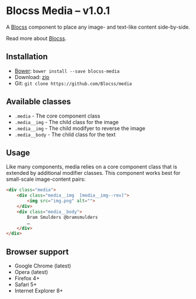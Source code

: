 # Blocss Media – v1.0.1

A [Blocss](https://github.com/Blocss/blocss/) component to place any image- and text-like content side-by-side.

Read more about [Blocss](https://blocss.github.io/blocss).

## Installation

* [Bower](http://bower.io/): `bower install --save blocss-media`
* Download: [zip](https://github.com/Blocss/media/zipball/master)
* Git: `git clone https://github.com/Blocss/media`

## Available classes

* `.media` - The core component class
* `.media__img` - The child class for the image
* `.media__img` - The child modifyer to reverse the image
* `.media__body` - The child class for the text

## Usage

Like many components, media relies on a core component class
that is extended by additional modifier classes. This component works best for
small-scale image-content pairs:

```html
<div class="media">
    <div class="media__img  [media__img--rev]">
        <img src="img.png" alt="">
    </div>
    <div class="media__body">
        Bram Smulders @bramsmulders
        …
    </div>
</div>
```

## Browser support

* Google Chrome (latest)
* Opera (latest)
* Firefox 4+
* Safari 5+
* Internet Explorer 8+